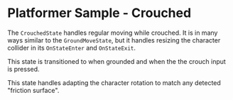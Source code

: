 
# Platformer Sample - Crouched

The `CrouchedState` handles regular moving while crouched. It is in many ways similar to the `GroundMoveState`, but it handles resizing the character collider in its `OnStateEnter` and `OnStateExit`.

This state is transitioned to when grounded and when the the crouch input is pressed.

This state handles adapting the character rotation to match any detected "friction surface".